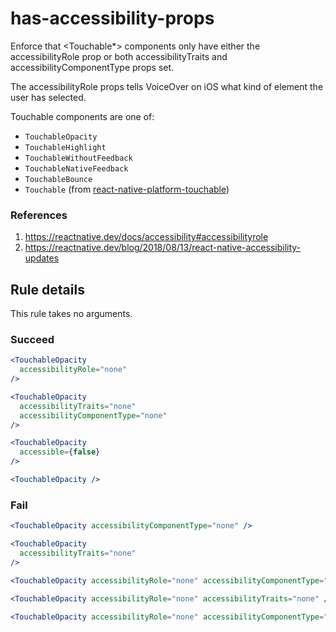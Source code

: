# has-accessibility-props

Enforce that <Touchable\*> components only have either the accessibilityRole prop or both accessibilityTraits and accessibilityComponentType props set.

The accessibilityRole props tells VoiceOver on iOS what kind of element the user has selected.

Touchable components are one of:

- `TouchableOpacity`
- `TouchableHighlight`
- `TouchableWithoutFeedback`
- `TouchableNativeFeedback`
- `TouchableBounce`
- `Touchable` (from [react-native-platform-touchable](https://github.com/react-community/react-native-platform-touchable))

### References

1. https://reactnative.dev/docs/accessibility#accessibilityrole
2. https://reactnative.dev/blog/2018/08/13/react-native-accessibility-updates

## Rule details

This rule takes no arguments.

### Succeed

```jsx
<TouchableOpacity
  accessibilityRole="none"
/>
```

```jsx
<TouchableOpacity
  accessibilityTraits="none"
  accessibilityComponentType="none"
/>
```

```jsx
<TouchableOpacity
  accessible={false}
/>
```

```jsx
<TouchableOpacity />
```

### Fail

```jsx
<TouchableOpacity accessibilityComponentType="none" />
```

```jsx
<TouchableOpacity
  accessibilityTraits="none"
/>
```

```jsx
<TouchableOpacity accessibilityRole="none" accessibilityComponentType="none" />
```

```jsx
<TouchableOpacity accessibilityRole="none" accessibilityTraits="none" />
```

```jsx
<TouchableOpacity accessibilityRole="none" accessibilityComponentType="none" accessibilityTraits="none" />
```
